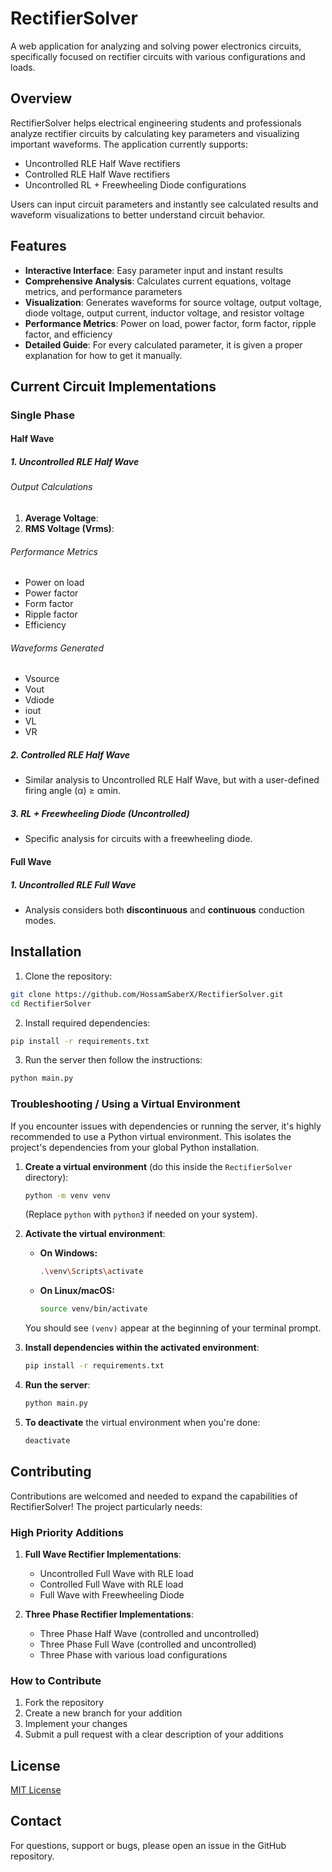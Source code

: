 # RectifierSolver

A web application for analyzing and solving power electronics circuits, specifically focused on rectifier circuits with various configurations and loads.

## Overview

RectifierSolver helps electrical engineering students and professionals analyze rectifier circuits by calculating key parameters and visualizing important waveforms. The application currently supports:

- Uncontrolled RLE Half Wave rectifiers
- Controlled RLE Half Wave rectifiers
- Uncontrolled RL + Freewheeling Diode configurations

Users can input circuit parameters and instantly see calculated results and waveform visualizations to better understand circuit behavior.

## Features

- **Interactive Interface**: Easy parameter input and instant results
- **Comprehensive Analysis**: Calculates current equations, voltage metrics, and performance parameters
- **Visualization**: Generates waveforms for source voltage, output voltage, diode voltage, output current, inductor voltage, and resistor voltage
- **Performance Metrics**: Power on load, power factor, form factor, ripple factor, and efficiency
- **Detailed Guide**: For every calculated parameter, it is given a proper explanation for how to get it manually.

## Current Circuit Implementations

### Single Phase

#### Half Wave

##### 1. Uncontrolled RLE Half Wave

###### Output Calculations
1. **Average Voltage**:
2. **RMS Voltage (Vrms)**:

###### Performance Metrics
- Power on load
- Power factor
- Form factor
- Ripple factor
- Efficiency

###### Waveforms Generated
- Vsource
- Vout
- Vdiode
- iout
- VL
- VR

##### 2. Controlled RLE Half Wave
- Similar analysis to Uncontrolled RLE Half Wave, but with a user-defined firing angle (α) ≥ αmin.

##### 3. RL + Freewheeling Diode (Uncontrolled)
- Specific analysis for circuits with a freewheeling diode.

#### Full Wave

##### 1. Uncontrolled RLE Full Wave
- Analysis considers both **discontinuous** and **continuous** conduction modes.

## Installation

1. Clone the repository:
```bash
git clone https://github.com/HossamSaberX/RectifierSolver.git
cd RectifierSolver
```

2. Install required dependencies:
```bash
pip install -r requirements.txt
```

3. Run the server then follow the instructions:
```bash
python main.py
```

### Troubleshooting / Using a Virtual Environment

If you encounter issues with dependencies or running the server, it's highly recommended to use a Python virtual environment. This isolates the project's dependencies from your global Python installation.

1.  **Create a virtual environment** (do this inside the `RectifierSolver` directory):
    ```bash
    python -m venv venv
    ```
    (Replace `python` with `python3` if needed on your system).

2.  **Activate the virtual environment**:
    *   **On Windows:**
        ```bash
        .\venv\Scripts\activate
        ```
    *   **On Linux/macOS:**
        ```bash
        source venv/bin/activate
        ```
    You should see `(venv)` appear at the beginning of your terminal prompt.

3.  **Install dependencies within the activated environment**:
    ```bash
    pip install -r requirements.txt
    ```

4.  **Run the server**:
    ```bash
    python main.py
    ```

5.  **To deactivate** the virtual environment when you're done:
    ```bash
    deactivate
    ```

## Contributing

Contributions are welcomed and needed to expand the capabilities of RectifierSolver! 
The project particularly needs:

### High Priority Additions
1. **Full Wave Rectifier Implementations**:
   - Uncontrolled Full Wave with RLE load
   - Controlled Full Wave with RLE load
   - Full Wave with Freewheeling Diode

2. **Three Phase Rectifier Implementations**:
   - Three Phase Half Wave (controlled and uncontrolled)
   - Three Phase Full Wave (controlled and uncontrolled)
   - Three Phase with various load configurations

### How to Contribute
1. Fork the repository
2. Create a new branch for your addition
3. Implement your changes
4. Submit a pull request with a clear description of your additions


## License

[MIT License](LICENSE)

## Contact

For questions, support or bugs, please open an issue in the GitHub repository.